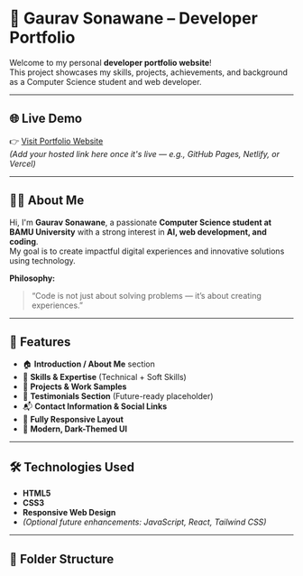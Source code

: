 # 💼 Gaurav Sonawane – Developer Portfolio

Welcome to my personal **developer portfolio website**!  
This project showcases my skills, projects, achievements, and background as a Computer Science student and web developer.

---

## 🌐 Live Demo
👉 [Visit Portfolio Website](#)  
*(Add your hosted link here once it's live — e.g., GitHub Pages, Netlify, or Vercel)*

---

## 🧑‍💻 About Me
Hi, I'm **Gaurav Sonawane**, a passionate **Computer Science student at BAMU University** with a strong interest in **AI, web development, and coding**.  
My goal is to create impactful digital experiences and innovative solutions using technology.

**Philosophy:**  
> “Code is not just about solving problems — it’s about creating experiences.”

---

## 🧠 Features
- 🏠 **Introduction / About Me** section  
- 🧩 **Skills & Expertise** (Technical + Soft Skills)  
- 🚀 **Projects & Work Samples**  
- 💬 **Testimonials Section** (Future-ready placeholder)  
- 📬 **Contact Information & Social Links**  
- 📱 **Fully Responsive Layout**  
- 🎨 **Modern, Dark-Themed UI**

---

## 🛠️ Technologies Used
- **HTML5**
- **CSS3**
- **Responsive Web Design**
- *(Optional future enhancements: JavaScript, React, Tailwind CSS)*

---

## 📂 Folder Structure
